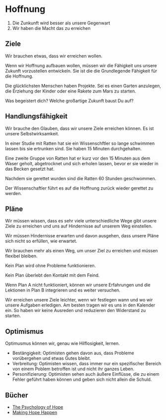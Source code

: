 # Hoffnung

1. Die Zunkunft wird besser als unsere Gegenwart
2. Wir haben die Macht das zu erreichen

## Ziele

Wir brauchen etwas, dass wir erreichen wollen.

Wenn wir Hoffnung aufbauen wollen, müssen wir die Fähigkeit uns unsere Zukunft vorzustellen entwickeln. Sie ist die die Grundlegende Fähigkeit für die Hoffnung.

Die glücklichsten Menschen haben Projekte. Sei es einen Garten anzulegen, die Erziehung der Kinder oder eine Rakete zum Mars zu starten.

Was begeistert dich? Welche großartige Zukunft baust Du auf?

## Handlungsfähigkeit

Wir brauche den Glauben, dass wir unsere Ziele erreichen können. Es ist unsere Selbstwirksamkeit.

In einer Studie mit Ratten hat sie ein Wissenschftler so lange schwimmen lassen bis sie ertrunken sind. Sie haben 15 Minuten durchgehalten.

Eine zweite Gruppe von Ratten hat er kurz vor den 15 Minuten aus dem Waser geholt, abgetrocknet und sich erholen lassen, bevor er sie wieder in das Becken gesetzt hat.

Nachdem sie gerettet wurden sind die Ratten 60 Stunden geschwommen.

Der Wissenschaftler führt es auf die Hoffnung zurück wieder gerettet zu werden.

## Pläne

Wir müssen wissen, dass es sehr viele unterschiedliche Wege gibt unsere Ziele zu erreichen und uns auf Hindernisse auf unserem Weg einstellen.

Wir müssen Hindernisse erwarten und davon ausgehen, dass unsere Pläne sich nicht so erfüllen, wie erwartet.

Wir brauchen mehr als einen Weg, um unser Ziel zu erreichen und müssen flexibel bleiben.

Kein Plan wird ohne Probleme funktionieren.

Kein Plan überlebt den Kontakt mit dem Feind.

Wenn Plan A nicht funktioniert, können wir unsere Erfahrungen und die Lektionen in Plan B integrieren und es weiter versuchen.

Wir erreichen unsere Ziele leichter, wenn wir festlegen wann und wo wir unsere Aufgaben erledigen. Am besten tragen wir es uns in den Kalender ein. So haben wir keine Ausreden und reduzieren den Widerstand zu starten.

## Optimismus

Optimusmus können wir, genau wie Hilflosigkeit, lernen.

- Bestängigkeit: Optimisten gehen davon aus, dass Probleme vorübergehen und etwas Gutes bleibt.
- Verbreitung: Optimisten wissen, dass immer nur ein spezifischer Bereich von einem Poblem betroffen ist und nicht ihr ganzes Leben.
- Personifizierung: Optimisten sehen auch äußere Einflüsse, die zu einem Fehler geführt haben können und geben sich nicht allein die Schuld.

## Bücher

- [The Psychology of Hope](https://www.goodreads.com/book/show/870952.The_Psychology_of_Hope)
- [Making Hope Happen](https://www.goodreads.com/book/show/15803062-making-hope-happen)
